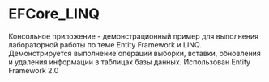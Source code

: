 # EFCore_LINQ
Консольное приложение - демонстрационный пример для выполнения лабораторной работы по теме Entity Framework и LINQ. 
Демонстрируется выполнение операций выборки, вставки, обновления и удаления информации в таблицах базы данных.
Использован Entity Framework 2.0

